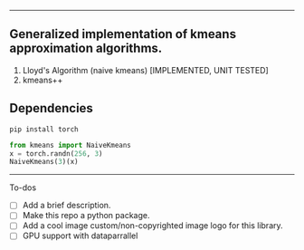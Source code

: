 
---
## Generalized implementation of kmeans approximation algorithms.

1. Lloyd's Algorithm (naive kmeans) [IMPLEMENTED, UNIT TESTED]
2. kmeans++

## Dependencies

```shell
pip install torch
```

```python
from kmeans import NaiveKmeans
x = torch.randn(256, 3)
NaiveKmeans(3)(x)
```

---
To-dos
- [ ] Add a brief description.
- [ ] Make this repo a python package.
- [ ] Add a cool image custom/non-copyrighted image logo for this library.
- [ ] GPU support with dataparrallel
